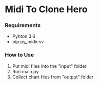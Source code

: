 # Midi To Clone Hero

### Requirements
- Pyhton 3.6
- pip py_midicsv

### How to Use
1. Put midi files into the "input" folder
2. Run main.py
3. Collect chart files from "output" folder
